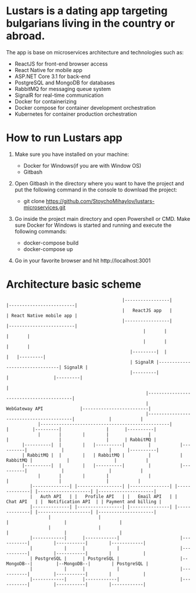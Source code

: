 # Lustars is a dating app targeting bulgarians living in the country or abroad. 
The app is base on microservices architecture and technologies such as: 
  - ReactJS for front-end browser access
  - React Native for mobile app
  - ASP.NET Core 3.1 for back-end 
  - PostgreSQL and MongoDB for databases
  - RabbitMQ for messaging queue system
  - SignalR for real-time communication
  - Docker for containerizing
  - Docker compose for container development orchestration
  - Kubernetes for container production orchestration

# How to run Lustars app
1. Make sure you have installed on your machine: 
    - Docker for Windows(if you are with Window OS)
    - Gitbash

2. Open Gitbash in the directory where you want to have the project and put the following command in the console to download the project:
    - git clone https://github.com/StoychoMihaylov/lustars-microservices.git

3. Go inside the project main directory and open Powershell or CMD. Make sure Docker for Windows is started and running and execute the following commands:
    - docker-compose build
    - docker-compose up
    
4. Go in your favorite browser and hit http://localhost:3001




# Architecture basic scheme
                                                |-----------------|                  |-------------------------|
                                                |   ReactJS app   |                  | React Native mobile app |
                                                |-----------------|                  |-------------------------|
                                                        |       |                         |       |
                                                        |       |                         |       |
                                                   |---------|  |                         |   |---------|
                                                   | SignalR |--------------------------------| SignalR |
                                                   |---------|              |                 |---------|
                                                                            |
                                                         |-----------------------------------------|
                                                         |             WebGateway API              |-------------------------|
                                                         |-----------------------------------------|             |           |  
                |-------------------------------------------------|        |         |---------|                 |      |----------|
                |       |        |        |               |                |                   |                 |      | RabbitMQ |
          |----------|  |        |   |----------|         |           |----------|             |                 |      |----------|
          | RabbitMQ |  |        |   | RabbitMQ |         |           | RabbitMQ |             |                 |           |
          |----------|  |        |   |----------|         |           |----------|             |                 |           |
                |       |        |        |               |                |                   |                 |           |
             |--------------| |-----------------| |---------------| |--------------| |--------------------| |---------------------|
             |   Auth API   | |   Profile API   | |   Email API   | |   Chat API   | |  Notification API  | | Payment and billing |
             |--------------| |-----------------| |---------------| |--------------| |--------------------| |---------------------|
                    |                  |                                    |                     |                    |
                    |                  |                                    |                     |                    |
             |------------|      |------------|                       |-----------|         |-----------|        |------------|
             |            |      |            |                       |-----------|         |-----------|        |            |
             | PostgreSQL |      | PostgreSQL |                       |--MongoDB--|         |--MongoDB--|        | PostgreSQL |
             |            |      |            |                       |-----------|         |-----------|        |            |
             |------------|      |------------|                       |-----------|         |-----------|        |------------|
